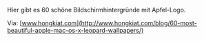 <!--
.. title: 60 Wallpapers für Macs
.. slug: 380-60-wallpapers-fur-macs
.. date: 2008-05-14 11:00:00
.. tags: Mac,Wallpaper,Apple,Internet
.. link: http://www.hongkiat.com/blog/60-most-beautiful-apple-mac-os-x-leopard-wallpapers/
.. description: 
.. type: text
-->

Hier gibt es 60 schöne Bildschirmhintergründe mit Apfel-Logo.
<!-- TEASER_END -->

Via: [www.hongkiat.com](http://www.hongkiat.com/blog/60-most-beautiful-apple-mac-os-x-leopard-wallpapers/)
